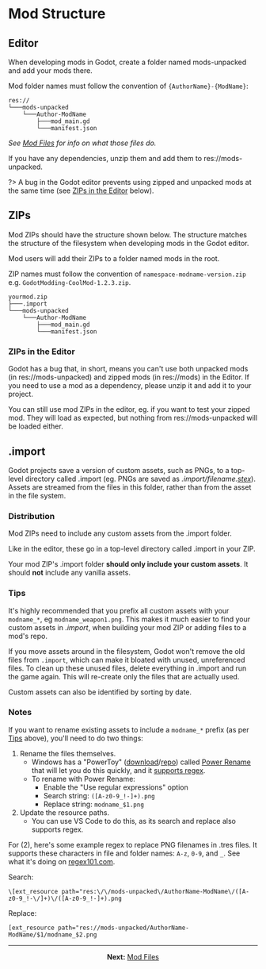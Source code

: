# Mod Structure
## Editor
When developing mods in Godot, create a folder named mods-unpacked and add your mods there.

Mod folder names must follow the convention of `{AuthorName}-{ModName}`:
```
res://
└───mods-unpacked
    └───Author-ModName
        ├───mod_main.gd
        └───manifest.json
```
*See [Mod Files](guides/modding/mod_files.md) for info on what those files do.*

If you have any dependencies, unzip them and add them to res://mods-unpacked.

?> A bug in the Godot editor prevents using zipped and unpacked mods at the same time (see [ZIPs in the Editor](#zips-in-the-editor) below).

## ZIPs
Mod ZIPs should have the structure shown below. The structure matches the structure of the filesystem when developing mods in the Godot editor.

Mod users will add their ZIPs to a folder named mods in the root.

ZIP names must follow the convention of `namespace-modname-version.zip` e.g. `GodotModding-CoolMod-1.2.3.zip`.
```
yourmod.zip
├───.import
└───mods-unpacked
    └───Author-ModName
        ├───mod_main.gd
        └───manifest.json
```

### ZIPs in the Editor
Godot has a bug that, in short, means you can't use both unpacked mods (in res://mods-unpacked) and zipped mods (in res://mods) in the Editor. If you need to use a mod as a dependency, please unzip it and add it to your project.

You can still use mod ZIPs in the editor, eg. if you want to test your zipped mod. They will load as expected, but nothing from res://mods-unpacked will be loaded either.

## .import
Godot projects save a version of custom assets, such as PNGs, to a top-level directory called .import (eg. PNGs are saved as *.import/filename.[stex](https://docs.godotengine.org/en/stable/classes/class_streamtexture.html)*). Assets are streamed from the files in this folder, rather than from the asset in the file system.

### Distribution
Mod ZIPs need to include any custom assets from the .import folder.

Like in the editor, these go in a top-level directory called .import in your ZIP.

Your mod ZIP's .import folder **should only include your custom assets**. It should __**not**__ include any vanilla assets.

### Tips
It's highly recommended that you prefix all custom assets with your `modname_*`, eg `modname_weapon1.png`. This makes it much easier to find your custom assets in *.import*, when building your mod ZIP or adding files to a mod's repo.

If you move assets around in the filesystem, Godot won't remove the old files from `.import`, which can make it bloated with unused, unreferenced files. To clean up these unused files, delete everything in .import and run the game again. This will re-create only the files that are actually used.

Custom assets can also be identified by sorting by date.

### Notes
If you want to rename existing assets to include a `modname_*` prefix (as per [Tips](#tips) above), you'll need to do two things:
1. Rename the files themselves.
    - Windows has a "PowerToy" ([download](https://learn.microsoft.com/en-us/windows/powertoys/)/[repo](https://learn.microsoft.com/en-us/windows/powertoys/)) called [Power Rename](https://learn.microsoft.com/en-us/windows/powertoys/powerrename) that will let you do this quickly, and it [supports regex](https://learn.microsoft.com/en-us/windows/powertoys/powerrename#regular-expressions).
    - To rename with Power Rename:
        - Enable the "Use regular expressions" option
        - Search string: `([A-z0-9_!-]+).png`
        - Replace string: `modname_$1.png`
2. Update the resource paths.
    - You can use VS Code to do this, as its search and replace also supports regex.

For (2), here's some example regex to replace PNG filenames in .tres files. It supports these characters in file and folder names: `A-z`, `0-9`, and `_`. See what it's doing on [regex101.com](https://regex101.com/r/lJscaf/1).

Search:
```regex
\[ext_resource path="res:\/\/mods-unpacked\/AuthorName-ModName\/([A-z0-9_!-\/]+)\/([A-z0-9_!-]+).png
```

Replace:
```gdscript
[ext_resource path="res://mods-unpacked/AuthorName-ModName/$1/modname_$2.png
```

---

<div align="center">
  <b>Next:</b> <a href="#/guides/modding/mod_files.md">Mod Files</a>
</div>
